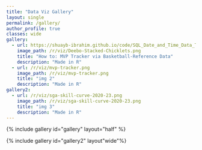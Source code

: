 ```yaml
---
title: "Data Viz Gallery"
layout: single
permalink: /gallery/
author_profile: true
classes: wide
gallery:
  - url: https://shuayb-ibrahim.github.io/code/SQL_Date_and_Time_Data_Types_and_Functions
    image_path: /r/viz/Deebo-Stacked-Chicklets.png
    title: "How to: MVP Tracker via Basketball-Reference Data"
    description: "Made in R"
  - url: /r/viz/mvp-tracker.png
    image_path: /r/viz/mvp-tracker.png
    title: "img 2"
    description: "Made in R"
gallery2:
  - url: /r/viz/sga-skill-curve-2020-23.png
    image_path: /r/viz/sga-skill-curve-2020-23.png
    title: "img 3"
    description: "Made in R"
---
```



{% include gallery id="gallery" layout="half" %}

{% include gallery id="gallery2" layout"wide"%}
